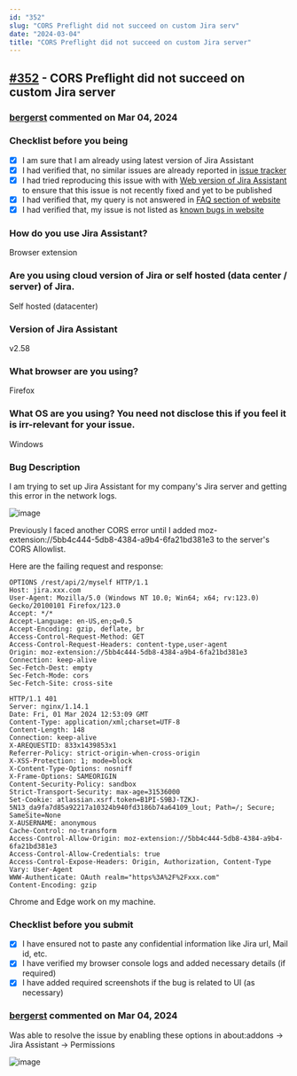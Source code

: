 ```yaml
---
id: "352"
slug: "CORS Preflight did not succeed on custom Jira serv"
date: "2024-03-04"
title: "CORS Preflight did not succeed on custom Jira server"
---
```



## [#352](https://github.com/shridhar-tl/jira-assistant/issues/352) - CORS Preflight did not succeed on custom Jira server

### [bergerst](https://github.com/bergerst) commented on Mar 04, 2024

### Checklist before you being

- [X] I am sure that I am already using latest version of Jira Assistant
- [X] I had verified that, no similar issues are already reported in [issue tracker](https://github.com/shridhar-tl/jira-assistant/issues)
- [X] I had tried reproducing this issue with with [Web version of Jira Assistant](https://app.jiraassistant.com) to ensure that this issue is not recently fixed and yet to be published
- [X] I had verified that, my query is not answered in [FAQ section of website](https://www.jiraassistant.com/faq)
- [X] I had verified that, my issue is not listed as [known bugs in website](https://www.jiraassistant.com/version-history)

### How do you use Jira Assistant?

Browser extension

### Are you using cloud version of Jira or self hosted (data center / server) of Jira.

Self hosted (datacenter)

### Version of Jira Assistant

v2.58

### What browser are you using?

Firefox

### What OS are you using? You need not disclose this if you feel it is irr-relevant for your issue.

Windows

### Bug Description

I am trying to set up Jira Assistant for my company's Jira server and getting this error in the network logs.

![image](https://github.com/shridhar-tl/jira-assistant/assets/24389548/4ce7302a-b329-4b12-a7c7-3dbf23813bb6)

Previously I faced another CORS error until I added moz-extension://5bb4c444-5db8-4384-a9b4-6fa21bd381e3 to the server's CORS Allowlist.

Here are the failing request and response:
```
OPTIONS /rest/api/2/myself HTTP/1.1
Host: jira.xxx.com
User-Agent: Mozilla/5.0 (Windows NT 10.0; Win64; x64; rv:123.0) Gecko/20100101 Firefox/123.0
Accept: */*
Accept-Language: en-US,en;q=0.5
Accept-Encoding: gzip, deflate, br
Access-Control-Request-Method: GET
Access-Control-Request-Headers: content-type,user-agent
Origin: moz-extension://5bb4c444-5db8-4384-a9b4-6fa21bd381e3
Connection: keep-alive
Sec-Fetch-Dest: empty
Sec-Fetch-Mode: cors
Sec-Fetch-Site: cross-site
```

```
HTTP/1.1 401 
Server: nginx/1.14.1
Date: Fri, 01 Mar 2024 12:53:09 GMT
Content-Type: application/xml;charset=UTF-8
Content-Length: 148
Connection: keep-alive
X-AREQUESTID: 833x1439853x1
Referrer-Policy: strict-origin-when-cross-origin
X-XSS-Protection: 1; mode=block
X-Content-Type-Options: nosniff
X-Frame-Options: SAMEORIGIN
Content-Security-Policy: sandbox
Strict-Transport-Security: max-age=31536000
Set-Cookie: atlassian.xsrf.token=B1PI-S9BJ-TZKJ-5N13_da9fa7d85a92217a10324b940fd3186b74a64109_lout; Path=/; Secure; SameSite=None
X-AUSERNAME: anonymous
Cache-Control: no-transform
Access-Control-Allow-Origin: moz-extension://5bb4c444-5db8-4384-a9b4-6fa21bd381e3
Access-Control-Allow-Credentials: true
Access-Control-Expose-Headers: Origin, Authorization, Content-Type
Vary: User-Agent
WWW-Authenticate: OAuth realm="https%3A%2F%2Fxxx.com"
Content-Encoding: gzip
```

Chrome and Edge work on my machine.


### Checklist before you submit

- [X] I have ensured not to paste any confidential information like Jira url, Mail id, etc.
- [X] I have verified my browser console logs and added necessary details (if required)
- [X] I have added required screenshots if the bug is related to UI (as necessary)

### [bergerst](https://github.com/bergerst) commented on Mar 04, 2024

Was able to resolve the issue by enabling these options in about:addons -> Jira Assistant -> Permissions

![image](https://github.com/shridhar-tl/jira-assistant/assets/24389548/d4789456-599a-4aad-8b67-725b7e003a1e)


